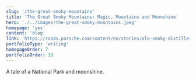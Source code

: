 ```yaml
---
slug: '/the-great-smoky-mountains'
title: 'The Great Smoky Mountains: Magic, Mountains and Moonshine'
hero: './../images/the-great-smoky-mountains.jpeg'
homepage: 'yes'
content: 'blog'
link: 'https://roads.porsche.com/content/en/stories/ole-smoky-distillery'
portfolioType: 'writing'
homepageOrder: 7
portfolioOrder: 13
---
```


A tale of a National Park and moonshine.
